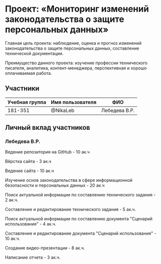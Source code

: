 # Проект: «Мониторинг изменений законодательства о защите персональных данных»

Главная цель проекта: наблюдение, оценка и прогноз изменений законодательства о защите персональных данных, составление технической документации.

Преимущество данного проекта: изучение профессии технического писателя, аналитика, контент-менеджера, перспективная и хорошо оплачиваемая работа.


## Участники

| Учебная группа | Имя пользователя     | ФИО                |
|----------------|----------------------|--------------------|
| 181-351        | @NikaLeb             | Лебедева В.Р.      |


## Личный вклад участников

### Лебедева В.Р.	
Ведение репозитория на GitHub - 10 ак.ч

Вёрстка сайта - 3 ак.ч

Ведение сайта - 10 ак.ч

Изучение основ законодательства в сфере информационной безопасности и персональных данных - 20 ак.ч

Поиск актуальной информации по составлению технического задания - 2 ак.ч.

Составление и редактирование технического задания - 5 ак.ч.

Поиск актуальной информации по составлению документа "Сценарий использования" - 4 ак.ч.

Составление и редактирование документа "Сценарий использования" - 10 ак.ч.

Создание видео-презентации - 8 ак.ч.

Написание отчета - 3 ак.ч.
